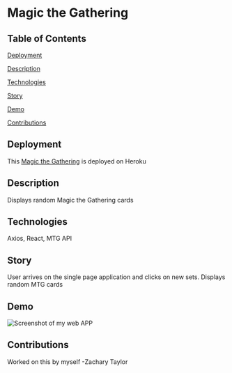 # Magic the Gathering

## Table of Contents
[Deployment](#deployment)

[Description](#description)

[Technologies](#technologies)

[Story](#story)

[Demo](#demo)

[Contributions](#contributions)

## Deployment
This [Magic the Gathering](https://magic-the-gathering-code.herokuapp.com/) is deployed on Heroku
## Description
Displays random Magic the Gathering cards
## Technologies
Axios, React, MTG API
## Story
User arrives on the single page application and clicks on new sets.
Displays random MTG cards
## Demo
![Screenshot of my web APP]("./src/assets/mtgdemo.png")
## Contributions
Worked on this by myself -Zachary Taylor
